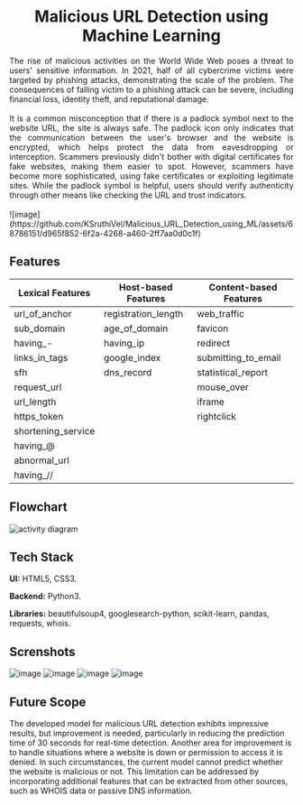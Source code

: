 <h1 align="center">
Malicious URL Detection using Machine Learning
  </h1>
  
  <div align="justify">
The rise of malicious activities on the World Wide Web poses a threat to users' sensitive information. In 2021, half of all cybercrime victims were targeted by phishing attacks, demonstrating the scale of the problem. The consequences of falling victim to a phishing attack can be severe, including financial loss, identity theft, and reputational damage. <br> <br>
It is a common misconception that if there is a padlock symbol next to the website URL, the site is always safe. The padlock icon only indicates that the communication between the user's browser and the website is encrypted, which helps protect the data from eavesdropping or interception. Scammers previously didn't bother with digital certificates for fake websites, making them easier to spot. However, scammers have become more sophisticated, using fake certificates or exploiting legitimate sites. While the padlock symbol is helpful, users should verify authenticity through other means like checking the URL and trust indicators. <br> <br>
 </div>
![image](https://github.com/KSruthiVel/Malicious_URL_Detection_using_ML/assets/68786151/d965f852-6f2a-4268-a460-2ff7aa0d0c1f)

## Features
<table>
    <thead>
        <tr>
            <th>Lexical Features</th>
            <th>Host-based Features</th>
            <th>Content-based Features</th>
        </tr>
    </thead>
    <tbody>
        <tr>
            <td>url_of_anchor</td>
            <td>registration_length</td>
            <td>web_traffic</td>
        </tr>
        <tr>
            <td>sub_domain</td>
            <td>age_of_domain</td>
            <td>favicon</td>
        </tr>
        <tr>
            <td>having_-</td>
            <td>having_ip</td>
            <td>redirect</td>
        </tr>
        <tr>
            <td>links_in_tags</td>
            <td>google_index</td>
            <td>submitting_to_email</td>
        </tr>
        <tr>
            <td>sfh</td>
            <td>dns_record</td>
            <td>statistical_report</td>
        </tr>
        <tr>
            <td>request_url</td>
            <td></td>
            <td>mouse_over</td>
        </tr>
        <tr>
            <td>url_length</td>
            <td></td>
            <td>iframe</td>
        </tr>
        <tr>
            <td>https_token</td>
            <td></td>
            <td>rightclick</td>
        </tr>
        <tr>
            <td>shortening_service</td>
            <td></td>
            <td></td>
        </tr>
        <tr>
            <td>having_@</td>
            <td></td>
            <td></td>
        </tr>
        <tr>
            <td>abnormal_url</td>
            <td></td>
            <td></td>
        </tr>
        <tr>
            <td>having_//</td>
            <td></td>
            <td></td>
        </tr>
    </tbody>
</table>

## Flowchart
 ![activity diagram](https://github.com/KSruthiVel/Malicious_URL_Detection_using_ML/assets/68786151/6a8cd9c0-6e5d-4a0b-b441-87332128faea)

## Tech Stack

**UI:** HTML5, CSS3.

**Backend:** Python3.

**Libraries:** beautifulsoup4, googlesearch-python, scikit-learn, pandas, requests, whois.

## Screnshots
![image](https://github.com/KSruthiVel/Malicious_URL_Detection_using_ML/assets/68786151/d0061035-477d-401f-b3ab-e1b03a69f974)
![image](https://github.com/KSruthiVel/Malicious_URL_Detection_using_ML/assets/68786151/cb4ac0d2-d15f-4052-a82d-2f54f8e7c85e)
![image](https://github.com/KSruthiVel/Malicious_URL_Detection_using_ML/assets/68786151/10536fc7-a429-4336-843d-fa040b0e0956)
![image](https://github.com/KSruthiVel/Malicious_URL_Detection_using_ML/assets/68786151/89a6b471-d84b-47ff-ac25-4b7194344743)

## Future Scope
<div align="jusitfy">
The developed model for malicious URL detection exhibits impressive results, but improvement is needed, particularly in reducing the prediction time of 30 seconds for real-time detection. Another area for improvement is to handle situations where a website is down or permission to access it is denied. In such circumstances, the current model cannot predict whether the website is malicious or not. This limitation can be addressed by incorporating additional features that can be extracted from other sources, such as WHOIS data or passive DNS information.
  </div>
